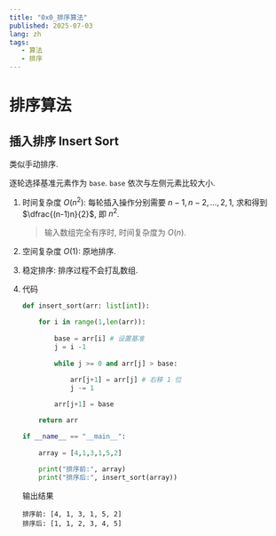 ```yaml
---
title: "0x0_排序算法"
published: 2025-07-03
lang: zh
tags:
   - 算法
   - 排序
---
```


# 排序算法

## 插入排序 Insert Sort

类似手动排序.

逐轮选择基准元素作为 `base`. `base` 依次与左侧元素比较大小.

1. 时间复杂度 $O(n^2)$: 每轮插入操作分别需要 $n-1,n-2,\dots,2,1$, 求和得到 $\dfrac{(n-1)n}{2}$, 即 $n^2$.

    > 输入数组完全有序时, 时间复杂度为 $O(n)$.

2. 空间复杂度 $O(1)$: 原地排序.

3. 稳定排序: 排序过程不会打乱数组.

4. 代码

    ```python
    def insert_sort(arr: list[int]):

        for i in range(1,len(arr)):
            
            base = arr[i] # 设置基准
            j = i -1
            
            while j >= 0 and arr[j] > base:
                
                arr[j+1] = arr[j] # 右移 1 位
                j -= 1

            arr[j+1] = base

        return arr

    if __name__ == "__main__":
        
        array = [4,1,3,1,5,2]
        
        print("排序前:", array)
        print("排序后:", insert_sort(array))
    ```

    输出结果

    ```plaintext
    排序前: [4, 1, 3, 1, 5, 2]
    排序后: [1, 1, 2, 3, 4, 5]
    ```
